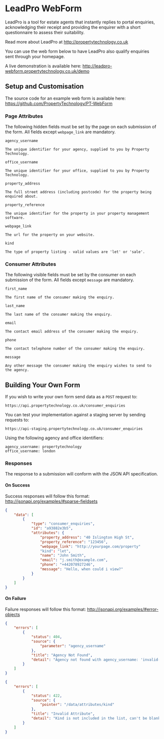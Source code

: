 # LeadPro WebForm
LeadPro is a tool for estate agents that instantly replies to portal enquiries, acknowledging their receipt and providing the enquirer with a short questionnaire to assess their suitability.

Read more about LeadPro at <http://propertytechnology.co.uk>

You can use the web form below to have LeadPro also qualify enquiries sent through your homepage.

A live demonstration is available here:
<http://leadpro-webform.propertytechnology.co.uk/demo>

## Setup and Customisation
The source code for an example web form is available here:
<https://github.com/PropertyTechnology/PT-WebForm>

### Page Attributes
The following hidden fields must be set by the page on each submission of the form. All fields except `webpage_link` are mandatory.

`agency_username`
```
The unique identifier for your agency, supplied to you by Property Technology.
```

`office_username`
```
The unique identifier for your office, supplied to you by Property Technology.
```

`property_address`
```
The full street address (including postcode) for the property being enquired about.
```

`property_reference`
```
The unique identifier for the property in your property management software.
```

`webpage_link`
```
The url for the property on your website.
```

`kind`
```
The type of property listing - valid values are 'let' or 'sale'.
```

### Consumer Attributes
The following visible fields must be set by the consumer on each submission of the form. All fields except `message` are mandatory.

`first_name`
```
The first name of the consumer making the enquiry.
```

`last_name`
```
The last name of the consumer making the enquiry.
```

`email`
```
The contact email address of the consumer making the enquiry.
```

`phone`
```
The contact telephone number of the consumer making the enquiry.
```

`message`
```
Any other message the consumer making the enquiry wishes to send to the agency.
```

## Building Your Own Form
If you wish to write your own form send data as a `POST` request to:

`https://api.propertytechnology.co.uk/consumer_enquiries`

You can test your implementation against a staging server by sending requests to:

`https://api-staging.propertytechnology.co.uk/consumer_enquiries`

Using the following agency and office identifiers:

```
agency_username: propertytechnology
office_username: london
```

### Responses
The response to a submission will conform with the JSON API specification.

#### On Success
Success responses will follow this format:
<http://jsonapi.org/examples/#sparse-fieldsets>

```json
{
    "data": [
        {
            "type": "consumer_enquiries",
            "id": "a93882e3b5",
            "attributes": {
                "property_address": "40 Islington High St",
                "property_reference": "123456",
                "webpage_link": "http://yourpage.com/property"
                "kind": "let",
                "name": "John Smith",
                "email": "j.smith@example.com",
                "phone": "+442078927246",
                "message": "Hello, when could i view?"
            }
        }
    ]
}
```

#### On Failure
Failure responses will follow this format:
<http://jsonapi.org/examples/#error-objects>

```json
{
    "errors": [
        {
            "status": 404,
            "source": {
                "parameter": "agency_username"
            },
            "title": "Agency Not Found",
            "detail": "Agency not found with agency_username: 'invalid-agency'"
        }
    ]
}
```

```json
{
    "errors": [
        {
            "status": 422,
            "source": {
                "pointer": "/data/attributes/kind"
            },
            "title": "Invalid Attribute",
            "detail": "Kind is not included in the list, can't be blank"
        }
    ]
}
```
